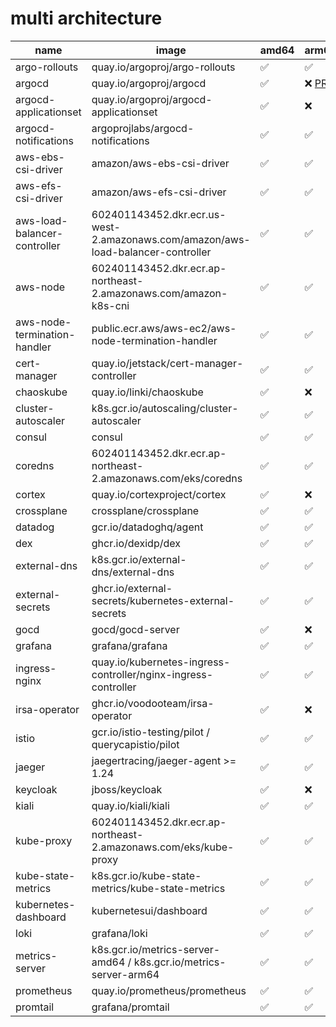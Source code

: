 # multi architecture

name | image | amd64 | arm64
--- | --- | --- | ---
argo-rollouts | quay.io/argoproj/argo-rollouts | ✅ | ✅
argocd | quay.io/argoproj/argocd | ✅ | ❌  [PR](https://github.com/argoproj/argo-cd/pull/6758)
argocd-applicationset | quay.io/argoproj/argocd-applicationset | ✅ | ❌
argocd-notifications | argoprojlabs/argocd-notifications | ✅ | ✅
aws-ebs-csi-driver | amazon/aws-ebs-csi-driver | ✅ | ✅
aws-efs-csi-driver | amazon/aws-efs-csi-driver | ✅ | ✅
aws-load-balancer-controller | 602401143452.dkr.ecr.us-west-2.amazonaws.com/amazon/aws-load-balancer-controller | ✅ | ✅
aws-node | 602401143452.dkr.ecr.ap-northeast-2.amazonaws.com/amazon-k8s-cni | ✅ | ✅
aws-node-termination-handler | public.ecr.aws/aws-ec2/aws-node-termination-handler | ✅ | ✅
cert-manager | quay.io/jetstack/cert-manager-controller | ✅ | ✅
chaoskube | quay.io/linki/chaoskube | ✅ | ❌
cluster-autoscaler | k8s.gcr.io/autoscaling/cluster-autoscaler | ✅ | ✅
consul | consul | ✅ | ✅
coredns | 602401143452.dkr.ecr.ap-northeast-2.amazonaws.com/eks/coredns | ✅ | ✅
cortex | quay.io/cortexproject/cortex | ✅ | ❌
crossplane | crossplane/crossplane | ✅ | ✅
datadog | gcr.io/datadoghq/agent | ✅ | ✅
dex | ghcr.io/dexidp/dex | ✅ | ✅
external-dns | k8s.gcr.io/external-dns/external-dns | ✅ | ✅
external-secrets | ghcr.io/external-secrets/kubernetes-external-secrets | ✅ | ✅
gocd | gocd/gocd-server | ✅ | ❌
grafana | grafana/grafana | ✅ | ✅
ingress-nginx | quay.io/kubernetes-ingress-controller/nginx-ingress-controller | ✅ | ✅
irsa-operator | ghcr.io/voodooteam/irsa-operator | ✅ | ❌
istio | gcr.io/istio-testing/pilot / querycapistio/pilot | ✅ | ✅
jaeger | jaegertracing/jaeger-agent >= 1.24 | ✅ | ✅
keycloak | jboss/keycloak | ✅ | ❌
kiali | quay.io/kiali/kiali | ✅ | ✅
kube-proxy | 602401143452.dkr.ecr.ap-northeast-2.amazonaws.com/eks/kube-proxy | ✅ | ✅
kube-state-metrics | k8s.gcr.io/kube-state-metrics/kube-state-metrics | ✅ | ✅
kubernetes-dashboard | kubernetesui/dashboard | ✅ | ✅
loki | grafana/loki | ✅ | ✅
metrics-server | k8s.gcr.io/metrics-server-amd64 / k8s.gcr.io/metrics-server-arm64 | ✅ | ✅
prometheus | quay.io/prometheus/prometheus | ✅ | ✅
promtail | grafana/promtail | ✅ | ✅
